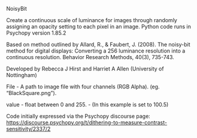 NoisyBit


Create a continuous scale of luminance for images through randomly assigning an opacity setting to each pixel in an image. 
Python code runs in Psychopy version 1.85.2

Based on method outlined by Allard, R., & Faubert, J. (2008). The noisy-bit method for 
digital displays: Converting a 256 luminance resolution into a continuous resolution. Behavior Research Methods, 40(3), 735-743.

Developed by Rebecca J Hirst and Harriet A Allen (University of Nottingham)

File - A path to image file with four channels (RGB Alpha). (eg. “BlackSquare.png”). 

value - float between 0 and 255. - (In this example is set to 100.5)

Code initially expressed via the Psychopy discourse page: https://discourse.psychopy.org/t/dithering-to-measure-contrast-sensitivity/2337/2

